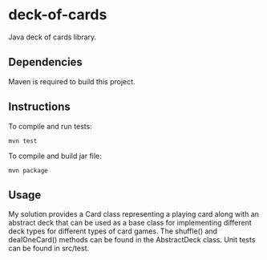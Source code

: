 # deck-of-cards
Java deck of cards library.

## Dependencies

Maven is required to build this project.

## Instructions

To compile and run tests:

    mvn test
    
To compile and build jar file:

    mvn package

## Usage

My solution provides a Card class representing a playing card along with an
abstract deck that can be used as a base class for implementing different
deck types for different types of card games. The shuffle() and dealOneCard()
methods can be found in the AbstractDeck class. Unit tests can be found in
src/test.
